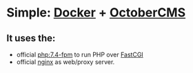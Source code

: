 # Simple: [Docker](https://www.docker.com/) + [OctoberCMS](http://octobercms.com/)

## It uses the:
- official [php:7.4-fpm](https://hub.docker.com/_/php) to run PHP over [FastCGI](https://en.wikipedia.org/wiki/FastCGI)
- official  [nginx](https://hub.docker.com/_/nginx) as web/proxy server.